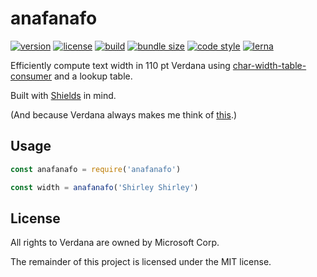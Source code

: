 # anafanafo

[![version](https://img.shields.io/npm/v/anafanafo.svg?style=flat-square)][npm]
[![license](https://img.shields.io/npm/l/anafanafo.svg?style=flat-square)][npm]
[![build](https://img.shields.io/circleci/project/github/metabolize/anafanafo.svg?style=flat-square)][build]
[![bundle size](https://img.shields.io/bundlephobia/minzip/anafanafo.svg?style=flat-square)][bundlephobia]
[![code style](https://img.shields.io/badge/code_style-prettier-ff69b4.svg?style=flat-square)][prettier]
[![lerna](https://img.shields.io/badge/maintained%20with-lerna-cc00ff.svg?style=flat-square)][lerna]

[npm]: https://npmjs.com/anafanafo
[build]: https://circleci.com/gh/metabolize/anafanafo/tree/master
[bundlephobia]: https://bundlephobia.com/result?p=anafanafo
[prettier]: https://prettier.io/
[lerna]: https://lernajs.io/

Efficiently compute text width in 110 pt Verdana using [char-width-table-consumer][]
and a lookup table.

Built with [Shields][] in mind.

(And because Verdana always makes me think of [this][the name game].)

[char-width-table-consumer]: https://www.npmjs.com/package/char-width-table-consumer
[shields]: https://github.com/badges/shields/
[the name game]: https://www.youtube.com/watch?v=5MJLi5_dyn0

## Usage

```js
const anafanafo = require('anafanafo')

const width = anafanafo('Shirley Shirley')
```

## License

All rights to Verdana are owned by Microsoft Corp.

The remainder of this project is licensed under the MIT license.
